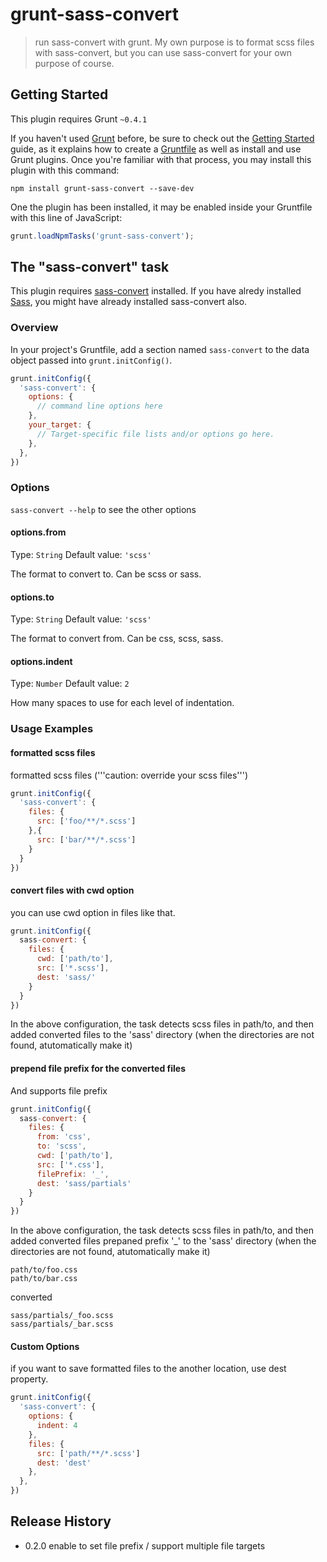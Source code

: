 # grunt-sass-convert

> run sass-convert with grunt. My own purpose is to format scss files with sass-convert, but you can use sass-convert for your own purpose of course.

## Getting Started
This plugin requires Grunt `~0.4.1`

If you haven't used [Grunt](http://gruntjs.com/) before, be sure to check out the [Getting Started](http://gruntjs.com/getting-started) guide, as it explains how to create a [Gruntfile](http://gruntjs.com/sample-gruntfile) as well as install and use Grunt plugins. Once you're familiar with that process, you may install this plugin with this command:

```shell
npm install grunt-sass-convert --save-dev
```

One the plugin has been installed, it may be enabled inside your Gruntfile with this line of JavaScript:

```js
grunt.loadNpmTasks('grunt-sass-convert');
```

## The "sass-convert" task
This plugin requires [sass-convert](http://sass-lang.com/docs/yardoc/) installed. If you have alredy installed [Sass](http://sass-lang.com/), you might have already installed sass-convert also.

### Overview
In your project's Gruntfile, add a section named `sass-convert` to the data object passed into `grunt.initConfig()`.

```js
grunt.initConfig({
  'sass-convert': {
    options: {
      // command line options here
    },
    your_target: {
      // Target-specific file lists and/or options go here.
    },
  },
})
```

### Options

`sass-convert --help` to see the other options 

#### options.from
Type: `String`
Default value: `'scss'`

The format to convert to. Can be scss or sass.

#### options.to
Type: `String`
Default value: `'scss'`

The format to convert from. Can be css, scss, sass.

#### options.indent
Type: `Number`
Default value: `2`

How many spaces to use for each level of indentation.

### Usage Examples

#### formatted scss files
formatted scss files ('''caution: override your scss files''')

```js
grunt.initConfig({
  'sass-convert': {
    files: {
      src: ['foo/**/*.scss']
    },{
      src: ['bar/**/*.scss']    
    }
  }
})
```

#### convert files with cwd option
you can use cwd option in files like that.

```js
grunt.initConfig({
  sass-convert: {
    files: {
      cwd: ['path/to'],
      src: ['*.scss'],
      dest: 'sass/'
    }
  }
})
```

In the above configuration, the task detects scss files in path/to, and then added converted files to the 'sass' directory (when the directories are not found, atutomatically make it)

#### prepend file prefix for the converted files
And supports file prefix

```js
grunt.initConfig({
  sass-convert: {
    files: {
      from: 'css',
      to: 'scss',
      cwd: ['path/to'],
      src: ['*.css'],
      filePrefix: '_',
      dest: 'sass/partials'
    }
  }
})
```

In the above configuration, the task detects scss files in path/to, and then added converted files prepaned prefix '_' to the 'sass' directory (when the directories are not found, atutomatically make it)

```
path/to/foo.css
path/to/bar.css
```

converted

```
sass/partials/_foo.scss
sass/partials/_bar.scss
```

#### Custom Options

if you want to save formatted files to the another location, use dest property.

```js
grunt.initConfig({
  'sass-convert': {
    options: {
      indent: 4
    },
    files: {
      src: ['path/**/*.scss']
      dest: 'dest'
    },
  },
})
```

## Release History
* 0.2.0 enable to set file prefix / support multiple file targets
